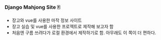 ### Django Mahjong Site 🀄️
- 장고와 vue를 사용한 마작 정보 사이트
- 장고 실습 및 vue를 사용한 프로젝트로 제작해 보고자 함
- 처음엔 구름 쓰려다가 로컬 환경에서 제작하기로 함. 아무래도 이 쪽이 더 편하다.